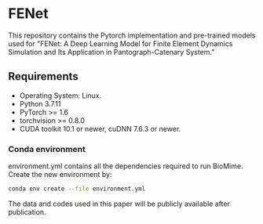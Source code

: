 # FENet
This repository contains the Pytorch implementation and pre-trained models  used for "FENet: A Deep Learning Model for Finite Element Dynamics Simulation and Its Application in Pantograph-Catenary System."


## Requirements
- Operating System: Linux.
- Python 3.7.11
- PyTorch >= 1.6
- torchvision >= 0.8.0
- CUDA toolkit 10.1 or newer, cuDNN 7.6.3 or newer.


### Conda environment
environment.yml contains all the dependencies required to run BioMime. Create the new environment by:

```bash
conda env create --file environment.yml
```

The data and codes used in this paper will be publicly available  after publication.
